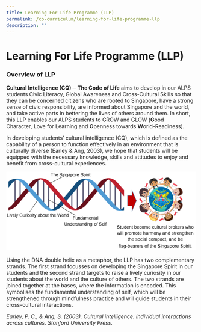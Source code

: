 ```yaml
---
title: Learning For Life Programme (LLP)
permalink: /co-curriculum/learning-for-life-programme-llp
description: ""
---
```

# **Learning For Life Programme (LLP)**

### Overview of LLP

**Cultural Intelligence (CQ) ─ The Code of Life** aims to develop in our ALPS students Civic Literacy, Global Awareness and Cross-Cultural Skills so that they can be concerned citizens who are rooted to Singapore, have a strong sense of civic responsibility, are informed about Singapore and the world, and take active parts in bettering the lives of others around them. In short, this LLP enables our ALPS students to GROW and GLOW (**G**ood Character, **L**ove for Learning and **O**penness towards **W**orld-Readiness). 

In developing students’ cultural intelligence (CQ), which is defined as the capability of a person to function effectively in an environment that is culturally diverse (Earley & Ang, 2003), we hope that students will be equipped with the necessary knowledge, skills and attitudes to enjoy and benefit from cross-cultural experiences.

![](/images/cq%20logo%203.png)

Using the DNA double helix as a metaphor, the LLP has two complementary strands. The first strand focusses on developing the Singapore Spirit in our students and the second strand targets to raise a lively curiosity in our students about the world and the culture of others. The two strands are joined together at the bases, where the information is encoded. This symbolises the fundamental understanding of self, which will be strengthened through mindfulness practice and will guide students in their cross-cultural interactions.   

*Earley, P. C., & Ang, S. (2003). Cultural intelligence: Individual interactions across cultures. Stanford University Press.*